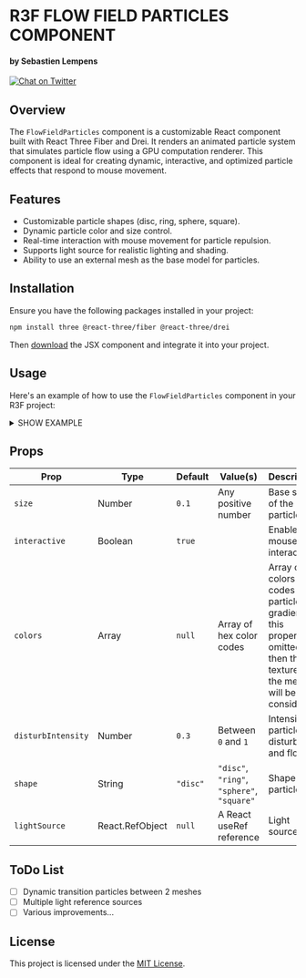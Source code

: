 # R3F FLOW FIELD PARTICLES COMPONENT
#### by Sebastien Lempens

<a href="https://x.com/s_lempens" target="_blank">
    <img src="https://img.shields.io/twitter/follow/s_lempens?style=for-the-badge&logo=x" alt="Chat on Twitter">
</a>

## Overview
The `FlowFieldParticles` component is a customizable React component built with React Three Fiber and Drei. It renders an animated particle system that simulates particle flow using a GPU computation renderer. This component is ideal for creating dynamic, interactive, and optimized particle effects that respond to mouse movement.

## Features
- Customizable particle shapes (disc, ring, sphere, square).
- Dynamic particle color and size control.
- Real-time interaction with mouse movement for particle repulsion.
- Supports light source for realistic lighting and shading.
- Ability to use an external mesh as the base model for particles.

## Installation
Ensure you have the following packages installed in your project:
```bash
npm install three @react-three/fiber @react-three/drei
```
Then [download](https://gist.github.com/sebastien-lempens/f9318c430500e4ac9b7160a0322db4d6) the JSX component and integrate it into your project. 

## Usage
Here's an example of how to use the `FlowFieldParticles` component in your R3F project:
<details>
  <summary>SHOW EXAMPLE</summary>

```jsx
import React from 'react';
import { Canvas } from '@react-three/fiber';
import { FlowFieldParticles } from './FlowFieldParticles';

function App() {
  return (
    <Canvas>
      <FlowFieldParticles
        colors={["#FF0000", "#00FF00"]}
        size={0.2}
        disturbIntensity={0.4}
        shape="sphere"
      >
        {/* Base mesh child */}
        <mesh>
          <boxGeometry args={[1, 1, 1]} />
          <meshStandardMaterial color="blue" />
        </mesh>
      </FlowFieldParticles>
    </Canvas>
  );
}
export default App;
```

</details>

## Props
| Prop              | Type     | Default   | Value(s)                                  | Description |
|-------------------|----------|-----------|-------------------------------------------|-------------|
| `size`            | Number   | `0.1`     | Any positive number                       | Base size of the particles. |
| `interactive`     | Boolean  | `true`    |                                           | Enables mouse interaction |
| `colors`          | Array    | `null`    | Array of hex color codes                  | Array of 2 colors hex codes for particle gradients. If this property is omitted, then the texture of the mesh will be considered. |
| `disturbIntensity`| Number   | `0.3`     | Between `0` and `1`                       | Intensity of particle disturbance and flow. |
| `shape`           | String   | `"disc"`  | `"disc"`, `"ring"`, `"sphere"`, `"square"`| Shape of particle |
| `lightSource`     | React.RefObject   | `null`    | A React useRef reference | Light source |

## ToDo List

- [ ] Dynamic transition particles between 2 meshes
- [ ] Multiple light reference sources
- [ ] Various improvements...

## License

This project is licensed under the [MIT License](https://opensource.org/licenses/MIT).
